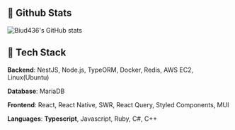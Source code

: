 ## 🧳 Github Stats

![Biud436's GitHub stats](https://github-readme-stats-biud436.vercel.app/api?username=biud436&show_icons=true&locale=en&theme=dracula&count_private=true)

## 🔨 Tech Stack

**Backend**: NestJS, Node.js, TypeORM, Docker, Redis, AWS EC2, Linux(Ubuntu)

**Database**: MariaDB

**Frontend**: React, React Native, SWR, React Query, Styled Components, MUI

**Languages**: **Typescript**, Javascript, Ruby, C#, C++

